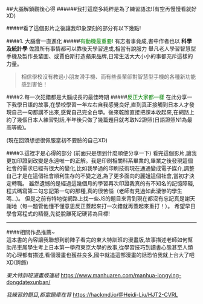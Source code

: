 
##大腦解鎖觀後心得
######我打這麼多純粹是為了練習語法!(有空再慢慢看就好XD)

#####看了這個影片之後讓我印象深刻的部分有以下幾點!

####1. 大腦會一直進化
#####<font color=#008000>有動機最重要!</font>
有志者事竟成,書中作者也以 **科學及統計學** 佐證所有事情都可以靠後天學習達成,相當有說服力
舉凡老人學習智慧型手機及製作長輩圖、或賈伯斯打造蘋果品牌,日常生活大大小小的事都充斥這樣的力量。

>相信學校沒有教過小朋友滑手機、而有些長輩卻對智慧型手機的各種新功能感到害怕！

####2.每一次犯錯都是大腦成長的最佳時期
#####<font color=#008000>反正大家都一樣</font>
在此分享一下我學日語的故事,在學校學習一年左右自我感覺良好,直到真正接觸到日本人才發現自己一句都講不出來,感覺自己完全白學。後來乾脆直接把課本收起來,在網路上約了幾個日本人練習對話,半年後只做了幾篇題目就考取N2證照(日語證照N1為最高等級)。

(現在回頭想想很佩服當初不要臉的自己XD)

####3.這裡才是心得的部分
(前面只是想到什麼順便分享一下)
看完這個影片,讓我更加印證到改變是永遠唯一的正解。我是印刷相關科系畢業的,畢業之後發現這個社會的需求已經有很大的變化,比如我學過的印刷技術現在通通變成電子媒介,調整自己才是在這個社會順利生存的不變之道,為了更多面向的麗姐這個社會,當初才決定轉職。
雖然遺憾的是經過這幾個月的學習再次印證我真的有不知名的記憶障礙,程式碼寫第二句忘記第一句的那種,真的很苦惱（老師有見過如此淒慘的學生嗎...)。
但是之前有特地從網路上找一些JS的題目來背到現在都沒有忘記真是謝天謝地（每一題管他懂不懂意思反正蓋起來打一次錯就再蓋起來重打！）。
希望早日學會寫程式的精髓,先從脫離死記硬背為目標!

---------------------------------------
####相關作品推薦~<br>
這本書的內容讓我聯想到前陣子看完的東大特訓班的漫畫版,故事描述老師如何幫助吊車尾學生考上日本第一學府東京大學的故事,從學習技巧到讀書心態甚至人類的心理都有描述,看個漫畫也獲益良多,國中就追這部漫畫的話恐怕我就上台大了吧XD(誇飾)

*東大特訓班漫畫版連結*
https://www.manhuaren.com/manhua-longying-dongdatexunban/

*我練習的題目,都當題庫在背*
https://hackmd.io/@Heidi-Liu/HJT2-CVRL